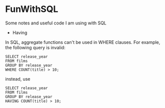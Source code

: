 # FunWithSQL
Some notes and useful code I am using with SQL

* Having

In SQL, aggregate functions can't be used in WHERE clauses. For example, the following query is invalid:


```
SELECT release_year
FROM films
GROUP BY release_year
WHERE COUNT(title) > 10;

```


instead, use

```
SELECT release_year
FROM films
GROUP BY release_year
HAVING COUNT(title) > 10;
```
